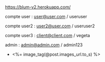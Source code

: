 https://blum-v2.herokuapp.com/

compte user : user@user.com / useruser

compte user2 : user2@user.com / useruser2

compte user3 : client@client.com / vegeta

admin : admin@admin.com / admin123



<ul class="slides">
  <li>
    <%= image_tag(@post.images_url.to_s) %>
  </li>
</ul>
